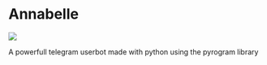 # Annabelle

<img src="https://telegra.ph/file/0cf9d9cea0eebd03f6c1e.jpg">

A powerfull telegram userbot made with python using the pyrogram library
